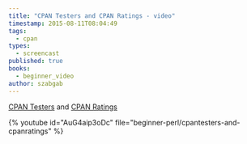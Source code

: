 ```yaml
---
title: "CPAN Testers and CPAN Ratings - video"
timestamp: 2015-08-11T08:04:49
tags:
  - cpan
types:
  - screencast
published: true
books:
  - beginner_video
author: szabgab
---
```



[CPAN Testers](http://www.cpantesters.org/) and [CPAN Ratings](http://cpanratings.perl.org/)


{% youtube id="AuG4aip3oDc" file="beginner-perl/cpantesters-and-cpanratings" %}
